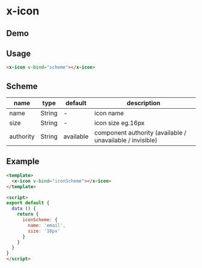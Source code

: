 # x-icon


## Demo
<!-- STORY -->


## Usage
```html
<x-icon v-bind="scheme"></x-icon>
```


## Scheme
| name      | type   | default   | description                                               |
| --------- | ------ | --------- | --------------------------------------------------------- |
| name      | String | -         | icon name                                                 |
| size      | String | -         | icon size eg.16px                                         |
| authority | String | available | component authority (available / unavailable / invisible) |

## Example
```html
<template>
  <x-icon v-bind="iconScheme"></x-icon>
</template>

<script>
export default {
  data () {
    return {
      iconScheme: {
        name: 'email',
        size: '18px'
      }
    }
  }
}
</script>
```